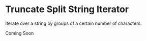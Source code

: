 # Truncate Split String Iterator
Iterate over a string by groups of a certain number of characters.

Coming Soon